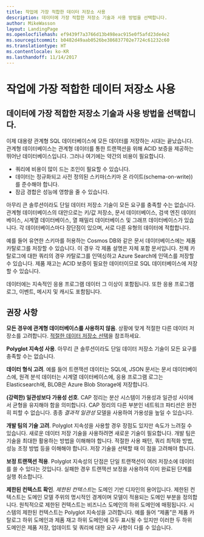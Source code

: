 ```yaml
---
title: 작업에 가장 적합한 데이터 저장소 사용
description: 데이터에 가장 적합한 저장소 기술과 사용 방법을 선택합니다.
author: MikeWasson
layout: LandingPage
ms.openlocfilehash: ef9439f7a3766d13b498eac915e0f5afd23de4e2
ms.sourcegitcommit: b0482d49aab0526be386837702e7724c61232c60
ms.translationtype: HT
ms.contentlocale: ko-KR
ms.lasthandoff: 11/14/2017
---
```

# <a name="use-the-best-data-store-for-the-job"></a>작업에 가장 적합한 데이터 저장소 사용

## <a name="pick-the-storage-technology-that-is-the-best-fit-for-your-data-and-how-it-will-be-used"></a>데이터에 가장 적합한 저장소 기술과 사용 방법을 선택합니다.

이제 대용량 관계형 SQL 데이터베이스에 모든 데이터를 저장하는 시대는 끝났습니다. 관계형 데이터베이스는 관계형 데이터를 통한 트랜잭션을 위해 ACID 보증을 제공하는 뛰어난 데이터베이스입니다. 그러나 여기에는 약간의 비용이 필요합니다.

- 쿼리에 비용이 많이 드는 조인이 필요할 수 있습니다.
- 데이터는 정규화되고 사전 정의된 스키마(스키마 온 라이트(schema-on-write))를 준수해야 합니다.
- 잠금 경합은 성능에 영향을 줄 수 있습니다.

아무리 큰 솔루션이라도 단일 데이터 저장소 기술이 모든 요구를 충족할 수는 없습니다. 관계형 데이터베이스의 대안으로는 키/값 저장소, 문서 데이터베이스, 검색 엔진 데이터베이스, 시계열 데이터베이스, 열 패밀리 데이터베이스 및 그래프 데이터베이스가 있습니다. 각 데이터베이스마다 장단점이 있으며, 서로 다른 유형의 데이터에 적합합니다. 

예를 들어 유연한 스키마를 허용하는 Cosmos DB와 같은 문서 데이터베이스에는 제품 카탈로그를 저장할 수 있습니다. 이 경우 각 제품 설명은 자체 포함 문서입니다. 전체 카탈로그에 대한 쿼리의 경우 카탈로그를 인덱싱하고 Azure Search에 인덱스를 저장할 수 있습니다. 제품 재고는 ACID 보증이 필요한 데이터이므로 SQL 데이터베이스에 저장할 수 있습니다.

데이터에는 지속적인 응용 프로그램 데이터 그 이상이 포함됩니다. 또한 응용 프로그램 로그, 이벤트, 메시지 및 캐시도 포함됩니다.

## <a name="recommendations"></a>권장 사항

**모든 경우에 관계형 데이터베이스를 사용하지 않음**. 상황에 맞게 적절한 다른 데이터 저장소를 고려합니다. [적절한 데이터 저장소 선택][data-store-overview]을 참조하세요.

**Polyglot 지속성 사용**. 아무리 큰 솔루션이라도 단일 데이터 저장소 기술이 모든 요구를 충족할 수는 없습니다. 

**데이터 형식 고려**. 예를 들어 트랜잭션 데이터는 SQL에, JSON 문서는 문서 데이터베이스에, 원격 분석 데이터는 시계열 데이터베이스에, 응용 프로그램 로그는 Elasticsearch에, BLOB은 Azure Blob Storage에 저장합니다.

**(강력한) 일관성보다 가용성 선호**. CAP 정리는 분산 시스템이 가용성과 일관성 사이에서 균형을 유지해야 함을 의미합니다. CAP 정리의 다른 부분인 네트워크 파티션은 완전히 피할 수 없습니다. 종종 *결과적 일관성* 모델을 사용하여 가용성을 높일 수 있습니다. 

**개발 팀의 기술 고려**. Polyglot 지속성을 사용할 경우 장점도 있지만 속도가 느려질 수 있습니다. 새로운 데이터 저장 기술을 사용하려면 새로운 기술이 필요합니다. 개발 팀은 기술을 최대한 활용하는 방법을 이해해야 합니다. 적절한 사용 패턴, 쿼리 최적화 방법, 성능 조정 방법 등을 이해해야 합니다. 저장 기술을 선택할 때 이 점을 고려해야 합니다. 

**보정 트랜잭션 적용**. Polyglot 지속성의 단점은 단일 트랜잭션이 여러 저장소에 데이터를 쓸 수 있다는 것입니다. 실패한 경우 트랜잭션 보정을 사용하여 이미 완료된 단계를 실행 취소합니다.

**제한된 컨텍스트 확인**. *제한된 컨텍스트*는 도메인 기반 디자인의 용어입니다. 제한된 컨텍스트는 도메인 모델 주위의 명시적인 경계이며 모델이 적용되는 도메인 부분을 정의합니다. 원칙적으로 제한된 컨텍스트는 비즈니스 도메인의 하위 도메인에 매핑됩니다. 시스템의 제한된 컨텍스트는 Polyglot 지속성을 고려합니다. 예를 들어 “제품”은 제품 카탈로그 하위 도메인과 제품 재고 하위 도메인에 모두 표시될 수 있지만 이러한 두 하위 도메인은 제품 저장, 업데이트 및 쿼리에 대한 요구 사항이 다를 수 있습니다.

[data-store-overview]: ../technology-choices/data-store-overview.md